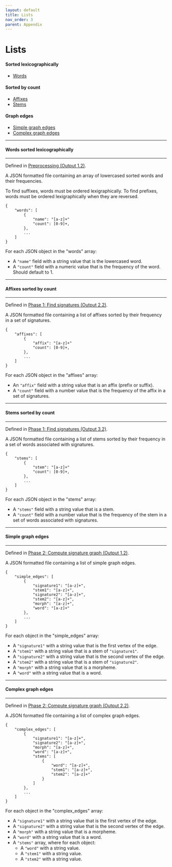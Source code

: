 ```yaml
---
layout: default
title: Lists
nav_order: 3
parent: Appendix
---
```


# Lists

#### Sorted lexicographically

+ [Words](#words-sorted-lexicographically)

#### Sorted by count

+ [Affixes](#affixes-sorted-by-count)
+ [Stems](#stems-sorted-by-count)

#### Graph edges

+ [Simple graph edges](#simple-graph-edges)
+ [Complex graph edges](#complex-graph-edges)

---

#### Words sorted lexicographically

---

Defined in [Preprocessing (Output 1.2)](../Preprocessing.html#output-12).

A JSON formatted file containing an array of lowercased sorted words and their frequencies.

To find suffixes, words must be ordered lexigraphically. To find prefixes, words must be ordered lexigraphically when they are reversed.

```
{
    "words": [
        {
            "name": "[a-z]+"
            "count": [0-9]+,
        },
        ...
    ]
}
```

For each JSON object in the "words" array:

+ A `"name"` field with a string value that is the lowercased word.
+ A `"count"` field with a numeric value that is the frequency of the word. Should default to 1.

---

#### Affixes sorted by count

---

Defined in [Phase 1: Find signatures (Output 2.2)](../Phase1/FindSignatures.html#output-22).

A JSON formatted file containing a list of affixes sorted by their frequency in a set of signatures.

```
{
    "affixes": [
        {
            "affix": "[a-z]+"
            "count": [0-9]+,
        },
        ...
    ]
}
```

For each JSON object in the "affixes" array:

+ An `"affix"` field with a string value that is an affix (prefix or suffix).
+ A `"count"` field with a number value that is the frequency of the affix in a set of signatures.

---

#### Stems sorted by count

---

Defined in [Phase 1: Find signatures (Output 3.2)](../Phase1/FindSignatures.html#output-32).

A JSON formatted file containing a list of stems sorted by their frequency in a set of words associated with signatures.

```
{
    "stems": [
        {
            "stem": "[a-z]+"
            "count": [0-9]+,
        },
        ...
    ]
}
```

For each JSON object in the "stems" array:

+ A `"stems"` field with a string value that is a stem.
+ A `"count"` field with a number value that is the frequency of the stem in a set of words associated with signatures.

---

#### Simple graph edges

---

Defined in [Phase 2: Compute signature graph (Output 1.2)](../Phase2/ComputeSignatureGraph.html#output-12).

A JSON formatted file containing a list of simple graph edges.

```
{
    "simple_edges": [
        {
            "signature1": "[a-z]+",
            "stem1": "[a-z]+",
            "signature2": "[a-z]+",
            "stem2": "[a-z]+",
            "morph": "[a-z]+",
            "word": "[a-z]+"
        },
        ...
    ]
}    
```

For each object in the "simple_edges" array:

+ A `"signature1"` with a string value that is the first vertex of the edge.
+ A `"stem1"` with a string value that is a stem of `"signature1"`.
+ A `"signature2"` with a string value that is the second vertex of the edge.
+ A `"stem2"` with a string value that is a stem of `"signature2"`.
+ A `"morph"` with a string value that is a morpheme.
+ A `"word"` with a string value that is a word.

---

#### Complex graph edges

---

Defined in [Phase 2: Compute signature graph (Output 2.2)](../Phase2/ComputeSignatureGraph.html#output-22).

A JSON formatted file containing a list of complex graph edges.

```
{
    "complex_edges": [
        {
            "signature1": "[a-z]+",
            "signature2": "[a-z]+",
            "morph": "[a-z]+",
            "word": "[a-z]+",
            "stems": [
                {
                    "word": "[a-z]+",
                    "stem1": "[a-z]+",
                    "stem2": "[a-z]+"
                }
            ]
        },
        ...
    ]
}    
```

For each object in the "complex_edges" array:

+ A `"signature1"` with a string value that is the first vertex of the edge.
+ A `"signature2"` with a string value that is the second vertex of the edge.
+ A `"morph"` with a string value that is a morpheme.
+ A `"word"` with a string value that is a word.
+ A `"stems"` array, where for each object:
  + A `"word"` with a string value.
  + A `"stem1"` with a string value.
  + A `"stem2"` with a string value.
